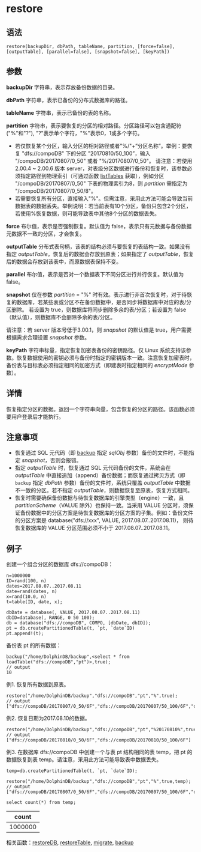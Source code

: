 # restore

## 语法

`restore(backupDir, dbPath, tableName, partition, [force=false],
[outputTable], [parallel=false], [snapshot=false], [keyPath])`

## 参数

**backupDir** 字符串，表示存放备份数据的目录。

**dbPath** 字符串，表示已备份的分布式数据库的路径。

**tableName** 字符串，表示已备份的表的名称。

**partition** 字符串，表示要恢复的分区的相对路径。分区路径可以包含通配符("%"和"?"), "?"表示单个字符，"%"表示0，1或多个字符。

* 若仅恢复某个分区，输入分区的相对路径或者"%/"+”分区名称”。举例：要恢复 "dfs://compoDB"
  下的分区 ”20170810/50\_100”，输入 "/compoDB/20170807/0\_50" 或者 "%/20170807/0\_50"。
  请注意：若使用 2.00.4 ~ 2.00.6 版本 server，对表级分区数据进行备份和恢复时，该参数必须指定路径到物理索引（可通过函数
  [listTables](../l/listTables.md) 获取），例如分区
  "/compoDB/20170807/0\_50" 下表的物理索引为8，则 *partition* 需指定为
  "/compoDB/20170807/0\_50/8"。
* 若需要恢复所有分区，直接输入"%"。但需注意，采用此方法可能会导致当前数据表的数据丢失。举例说明：若当前表有10个分区，备份只包含2个分区，若使用%恢复数据，则可能导致表中其他8个分区的数据丢失。

**force** 布尔值，表示是否强制恢复。默认值为 false，表示只有元数据与备份数据元数据不一致的分区，才会恢复。

**outputTable** 分布式表句柄，该表的结构必须与要恢复的表结构一致。如果没有指定
*outputTable*，恢复后的数据会存放到原表；如果指定了
*outputTable*，恢复后的数据会存放到该表中，而原数据表保持不变。

**parallel** 布尔值，表示是否对一个数据表下不同分区进行并行恢复。默认值为 false。

**snapshot** 仅在参数 *partition* = "%"
时有效。表示进行非首次恢复时，对于待恢复的数据库，若某些表或分区不在备份数据中，是否同步将数据库中对应的表/分区删除。 若设置为
true，则数据库将同步删除多余的表/分区；若设置为 false（默认值），则数据库不会删除多余的表/分区。

请注意：若 server 版本号低于3.00.1，则 *snapshot* 的默认值是 true，用户需要根据需求合理设置 *snapshot* 参数。

**keyPath** 字符串标量，指定恢复加密表备份的密钥路径。仅 Linux
系统支持该参数。恢复数据使用的密钥必须与备份时指定的密钥版本一致。注意恢复加密表时，备份表与目标表必须指定相同的加密方式（即建表时指定相同的
*encryptMode* 参数）。

## 详情

恢复指定分区的数据。返回一个字符串向量，包含恢复的分区的路径。该函数必须要用户登录后才能执行。

## 注意事项

* 恢复通过 SQL 元代码（即 [backup](../b/backup.md) 指定
  *sqlObj* 参数）备份的文件时，不能指定 *snapshot*，否则会报错。
* 指定 *outputTable* 时，恢复通过 SQL 元代码备份的文件，系统会在
  *outputTable* 中直接追加（append）备份数据；而恢复通过拷贝方式（即 `backup`
  指定 *dbPath* 参数）备份的文件时，系统只覆盖 *outputTable* 中数据不一致的分区。若不指定
  *outputTable*，则数据恢复至原表，恢复方式相同。
* 恢复时需要确保备份数据与待恢复数据库的引擎类型（engine）一致，且
  *partitionScheme*（VALUE 除外）也保持一致。当采用 VALUE
  分区时，须保证备份数据中的分区方案是待恢复数据库的分区方案的子集。例如：备份文件的分区方案是 database("dfs://xxx", VALUE,
  2017.08.07..2017.08.11)， 则待恢复数据库的 VALUE 分区范围必须不小于
  2017.08.07..2017.08.11。

## 例子

创建一个组合分区的数据库 dfs://compoDB：

```
n=1000000
ID=rand(100, n)
dates=2017.08.07..2017.08.11
date=rand(dates, n)
x=rand(10.0, n)
t=table(ID, date, x);

dbDate = database(, VALUE, 2017.08.07..2017.08.11)
dbID=database(, RANGE, 0 50 100);
db = database("dfs://compoDB", COMPO, [dbDate, dbID]);
pt = db.createPartitionedTable(t, `pt, `date`ID)
pt.append!(t);
```

备份表 pt 的所有数据：

```
backup("/home/DolphinDB/backup",<select * from loadTable("dfs://compoDB","pt")>,true);
// output
10
```

例1. 恢复所有数据到原表。

```
restore("/home/DolphinDB/backup","dfs://compoDB","pt","%",true);
// output
["dfs://compoDB/20170807/0_50/6F","dfs://compoDB/20170807/50_100/6F","dfs://compoDB/20170808/0_50/6F","dfs://compoDB/20170808/50_100/6F","dfs://compoDB/20170809/0_50/6F","dfs://compoDB/20170809/50_100/6F","dfs://compoDB/20170810/0_50/6F","dfs://compoDB/20170810/50_100/6F","dfs://compoDB/20170811/0_50/6F","dfs://compoDB/20170811/50_100/6F"]
```

例2. 恢复日期为2017.08.10的数据。

```
restore("/home/DolphinDB/backup","dfs://compoDB","pt","%20170810%",true)
// output
["dfs://compoDB/20170810/0_50/6F","dfs://compoDB/20170810/50_100/6F"]
```

例3. 在数据库 dfs://compoDB 中创建一个与表 pt 结构相同的表 temp，把 pt 的数据恢复到表
temp。请注意，采用此方法可能导致表中数据丢失。

```
temp=db.createPartitionedTable(t, `pt, `date`ID);

restore("/home/DolphinDB/backup","dfs://compoDB","pt","%",true,temp);
// output
["dfs://compoDB/20170807/0_50/6F","dfs://compoDB/20170807/50_100/6F","dfs://compoDB/20170808/0_50/6F","dfs://compoDB/20170808/50_100/6F","dfs://compoDB/20170809/0_50/6F","dfs://compoDB/20170809/50_100/6F","dfs://compoDB/20170810/0_50/6F","dfs://compoDB/20170810/50_100/6F","dfs://compoDB/20170811/0_50/6F","dfs://compoDB/20170811/50_100/6F"]

select count(*) from temp;
```

| count |
| --- |
| 1000000 |

相关函数：[restoreDB](restoreDB.md), [restoreTable](restoreTable.md), [migrate](../m/migrate.md), [backup](../b/backup.md)


